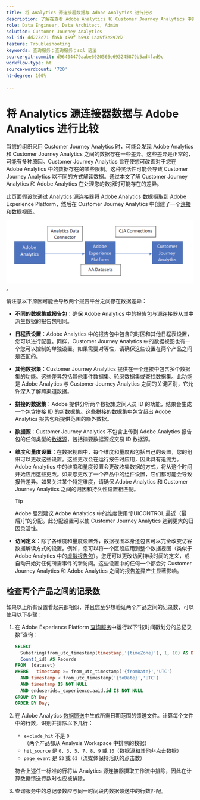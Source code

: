 ```yaml
---
title: 将 Analytics 源连接器数据与 Adobe Analytics 进行比较
description: 了解在查看 Adobe Analytics 和 Customer Journey Analytics 中类似报告时的数据差异。
role: Data Engineer, Data Architect, Admin
solution: Customer Journey Analytics
exl-id: dd273c71-fb5b-459f-b593-1aa5f3e897d2
feature: Troubleshooting
keywords: 查询服务；查询服务；sql 语法
source-git-commit: d96404479aabe6020566e693245879b5ad4fad9c
workflow-type: ht
source-wordcount: '720'
ht-degree: 100%

---
```


# 将 Analytics 源连接器数据与 Adobe Analytics 进行比较

当您的组织采用 Customer Journey Analytics 时，可能会发现 Adobe Analytics 和 Customer Journey Analytics 之间的数据存在一些差异。这些差异是正常的，可能有多种原因。Customer Journey Analytics 旨在使您可改善对于您在 Adobe Analytics 中的数据存在的某些限制。这种灵活性可能会导致 Customer Journey Analytics 以不同的方式解读数据。通过本文了解 Customer Journey Analytics 和 Adobe Analytics 在处理您的数据时可能存在的差异。

此页面假设您通过 [Analytics 源连接器](https://experienceleague.adobe.com/docs/experience-platform/sources/ui-tutorials/create/adobe-applications/analytics.html?lang=zh-Hans)将 Adobe Analytics 数据摄取到 Adobe Experience Platform，然后在 Customer Journey Analytics 中创建了一个[连接](/help/connections/overview.md)和[数据视图](/help/data-views/data-views.md)。

![数据从 Adobe Analytics 通过数据连接器流向 Adobe Experience Platform，然后使用 CJA 连接流向 Customer Journey Analytics](assets/compare.png)。

请注意以下原因可能会导致两个报告平台之间存在数据差异：

* **不同的数据集或报告包**：确保 Adobe Analytics 中的报告包与源连接器从其中派生数据的报告包相同。
* **日程表设置**：Adobe Analytics 中的报告包中包含的时区和其他日程表设置，您可以进行配置。同样，Customer Journey Analytics 中的数据视图也有一个您可以控制的单独设置。如果需要对等性，请确保这些设置在两个产品之间是匹配的。
* **其他数据集**：Customer Journey Analytics 提供在一个连接中包含多个数据集的功能。这些差异包括其他事件数据集、轮廓数据集或查找数据集。此功能是 Adobe Analytics 与 Customer Journey Analytics 之间的关键区别，它允许深入了解跨渠道数据。
* **拼接的数据集**：Adobe 提供分析两个数据集之间人员 ID 的功能，结果会生成一个包含拼接 ID 的新数据集。这些[拼接的数据集](/help/stitching/overview.md)中包含超出 Adobe Analytics 报告包所提供范围的额外数据。
* **数据源**：Customer Journey Analytics 不包含上传到 Adobe Analytics 报告包的任何类型的[数据源](https://experienceleague.adobe.com/zh-hans/docs/analytics/import/data-sources/overview)，包括摘要数据源或交易 ID 数据源。
* **维度和量度设置**：在数据视图中，每个维度和量度都包括自己的设置，您的组织可以更改这些设置。这些更改会在运行报告时应用，因此具有追溯力。Adobe Analytics 中的维度和量度设置会更改收集数据的方式，将从这个时间开始应用这些更改。如果您更改了一个产品中的组件设置，它们都可能会导致报告差异。如果关注某个特定维度，请确保 Adobe Analytics 和 Customer Journey Analytics 之间的归因和持久性设置相匹配。

  >[!TIP]
  >
  >Adobe 强烈建议 Adobe Analytics 中的维度使用“[!UICONTROL 最近（最后）]”的分配。此分配设置可以使 Customer Journey Analytics 达到更大的归因灵活性。

* **访问定义**：除了各维度和量度设置外，数据视图本身还包含可以完全改变访客数据解读方式的设置。例如，您可以将一个区段应用到整个数据视图（类似于 Adobe Analytics 中的[虚拟报告包](https://experienceleague.adobe.com/zh-hans/docs/analytics/components/virtual-report-suites/vrs-about)）。您还可以更改访问持续时间的定义，或自动开始对任何所需事件的新访问。这些设置中的任何一个都会对 Customer Journey Analytics 和 Adobe Analytics 之间的报告差异产生显著影响。

## 检查两个产品之间的记录数

如果以上所有设置看起来都相似，并且您至少想验证两个产品之间的记录数，可以使用以下步骤：

1. 在 Adobe Experience Platform [查询服务](https://experienceleague.adobe.com/zh-hans/docs/experience-platform/query/home)中运行以下“按时间戳划分的总记录数”查询：

   ```sql
   SELECT
     Substring(from_utc_timestamp(timestamp,'{timeZone}'), 1, 10) AS Day,
     Count(_id) AS Records
   FROM  {dataset}
   WHERE   timestamp >= from_utc_timestamp('{fromDate}','UTC')
     AND timestamp < from_utc_timestamp('{toDate}','UTC')
     AND timestamp IS NOT NULL
     AND enduserids._experience.aaid.id IS NOT NULL
   GROUP BY Day
   ORDER BY Day;
   ```

1. 在 Adobe Analytics [数据馈送](https://experienceleague.adobe.com/zh-hans/docs/analytics/export/analytics-data-feed/data-feed-overview)中生成所需日期范围的馈送文件。计算每个文件中的行数，识别并排除以下几行：

   * `exclude_hit` 不是 `0`（两个产品都从 Analysis Workspace 中排除的数据）
   * `hit_source` 是 `0`、`3`、`5`、`7`、`8`、`9` 或 `10`（数据源和其他非点击数据）
   * `page_event` 是 `53` 或 `63`（流媒体保持活跃的点击数）

   符合上述任一标准的行将从 Analytics 源连接器摄取工作流中排除，因此在计算数据馈送行数时也应被排除。

1. 查询服务中的总记录数应与同一时间段内数据馈送中的行数匹配。

